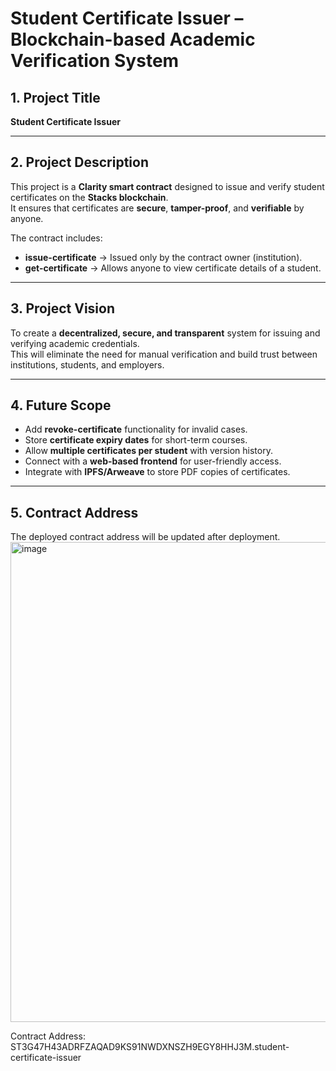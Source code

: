 # Student Certificate Issuer – Blockchain-based Academic Verification System

## 1. Project Title
**Student Certificate Issuer**

---

## 2. Project Description
This project is a **Clarity smart contract** designed to issue and verify student certificates on the **Stacks blockchain**.  
It ensures that certificates are **secure**, **tamper-proof**, and **verifiable** by anyone.  

The contract includes:
- **issue-certificate** → Issued only by the contract owner (institution).
- **get-certificate** → Allows anyone to view certificate details of a student.

---

## 3. Project Vision
To create a **decentralized, secure, and transparent** system for issuing and verifying academic credentials.  
This will eliminate the need for manual verification and build trust between institutions, students, and employers.

---

## 4. Future Scope
- Add **revoke-certificate** functionality for invalid cases.
- Store **certificate expiry dates** for short-term courses.
- Allow **multiple certificates per student** with version history.
- Connect with a **web-based frontend** for user-friendly access.
- Integrate with **IPFS/Arweave** to store PDF copies of certificates.

---

## 5. Contract Address
The deployed contract address will be updated after deployment.
<img width="1366" height="768" alt="image" src="https://github.com/user-attachments/assets/aa9cab51-86aa-4fb7-9de6-fa6c8ad1a497" />

Contract Address: ST3G47H43ADRFZAQAD9KS91NWDXNSZH9EGY8HHJ3M.student-certificate-issuer
